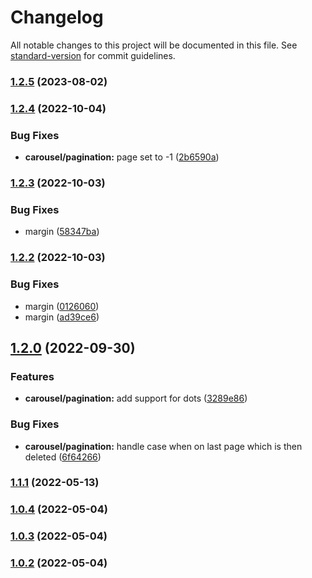 # Changelog

All notable changes to this project will be documented in this file. See [standard-version](https://github.com/conventional-changelog/standard-version) for commit guidelines.

### [1.2.5](https://github.com/GrowthDay/react-grid-carousel/compare/v1.2.4...v1.2.5) (2023-08-02)

### [1.2.4](https://github.com/GrowthDay/react-grid-carousel/compare/v1.2.3...v1.2.4) (2022-10-04)


### Bug Fixes

* **carousel/pagination:** page set to -1 ([2b6590a](https://github.com/GrowthDay/react-grid-carousel/commit/2b6590adb39b3b50a010bde8d1d450b0ca27ba1e))

### [1.2.3](https://github.com/GrowthDay/react-grid-carousel/compare/v1.2.2...v1.2.3) (2022-10-03)


### Bug Fixes

* margin ([58347ba](https://github.com/GrowthDay/react-grid-carousel/commit/58347ba1185f0473f5a2191518ce6bd43d9d878f))

### [1.2.2](https://github.com/GrowthDay/react-grid-carousel/compare/v1.2.0...v1.2.2) (2022-10-03)


### Bug Fixes

* margin ([0126060](https://github.com/GrowthDay/react-grid-carousel/commit/012606063209d1a90dab17d822b4d6e5e1873ebd))
* margin ([ad39ce6](https://github.com/GrowthDay/react-grid-carousel/commit/ad39ce6ba3f3bc13511e5e0de2ac5e828c0cb4b8))

## [1.2.0](https://github.com/GrowthDay/react-grid-carousel/compare/v1.1.1...v1.2.0) (2022-09-30)


### Features

* **carousel/pagination:** add support for dots ([3289e86](https://github.com/GrowthDay/react-grid-carousel/commit/3289e86032509b54947b2a32d2cb179daca9f1a7))


### Bug Fixes

* **carousel/pagination:** handle case when on last page which is then deleted ([6f64266](https://github.com/GrowthDay/react-grid-carousel/commit/6f642667a1d4418feea301783ca155ad6dcb34f4))

### [1.1.1](https://github.com/GrowthDay/react-grid-carousel/compare/v1.0.4...v1.1.1) (2022-05-13)

### [1.0.4](https://github.com/GrowthDay/react-grid-carousel/compare/v1.0.3...v1.0.4) (2022-05-04)

### [1.0.3](https://github.com/GrowthDay/react-grid-carousel/compare/v1.0.2...v1.0.3) (2022-05-04)

### [1.0.2](https://github.com/GrowthDay/react-grid-carousel/compare/v1.0.0...v1.0.2) (2022-05-04)
